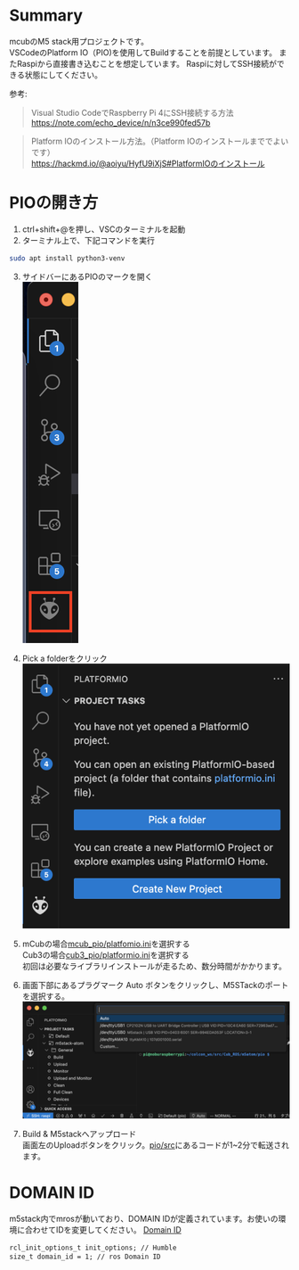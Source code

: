 # Summary
mcubのM5 stack用プロジェクトです。  
VSCodeのPlatform IO（PIO)を使用してBuildすることを前提としています。
またRaspiから直接書き込むことを想定しています。
Raspiに対してSSH接続ができる状態にしてください。
  

参考:
> Visual Studio CodeでRaspberry Pi 4にSSH接続する方法  
https://note.com/echo_device/n/n3ce990fed57b

> Platform IOのインストール方法。（Platform IOのインストールまででよいです）   
https://hackmd.io/@aoiyu/HyfU9iXjS#PlatformIOのインストール


# PIOの開き方
1. ctrl+shift+@を押し、VSCのターミナルを起動
2. ターミナル上で、下記コマンドを実行  
```bash
sudo apt install python3-venv
```

3. サイドバーにあるPIOのマークを開く  
![pio-icon](doc/001-pio_icon.png)

4. Pick a folderをクリック  
![pio_menu](doc/002-pio_menu.png)

5. mCubの場合[mcub_pio/platfomio.ini](mcub_pio/platformio.ini)を選択する  
Cub3の場合[cub3_pio/platformio.ini](cub3_pio/platformio.ini)を選択する  
初回は必要なライブラリインストールが走るため、数分時間がかかります。

6. 画面下部にあるプラグマーク Auto ボタンをクリックし、M5STackのポートを選択する。
![pio_menu2](doc/003-pio_menu.png)

7. Build & M5stackへアップロード  
画面左のUploadボタンをクリック。[pio/src](pio/src)にあるコードが1~2分で転送されます。

# DOMAIN ID
m5stack内でmrosが動いており、DOMAIN IDが定義されています。お使いの環境に合わせてIDを変更してください。
[Domain ID](pio/src/main.cpp#L44)
```
rcl_init_options_t init_options; // Humble
size_t domain_id = 1; // ros Domain ID
```


